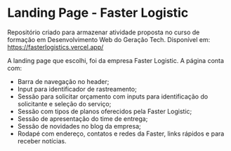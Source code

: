 # Landing Page - Faster Logistic

Repositório criado para armazenar atividade proposta no curso de formação em Desenvolvimento Web do Geração Tech.
Disponível em: https://fasterlogistics.vercel.app/

A landing page que escolhi, foi da empresa Faster Logistic. A página conta com:

- Barra de navegação no header;
- Input para identificador de rastreamento;
- Sessão para solicitar orçamento com inputs para identificação do solicitante e seleção do serviço;
- Sessão com tipos de planos oferecidos pela Faster Logistic;
- Sessão de apresentação do time de entrega;
- Sessão de novidades no blog da empresa;
- Rodapé com endereço, contatos e redes da Faster, links rápidos e para receber notícias.
